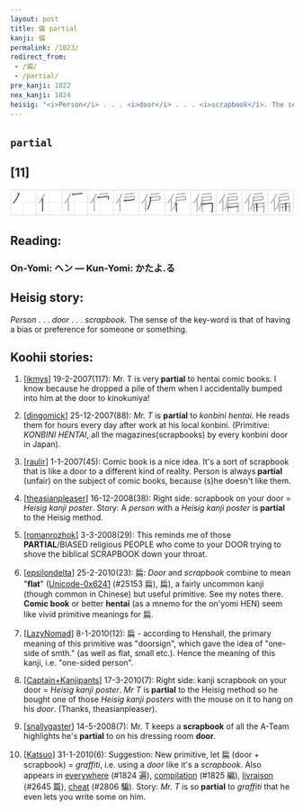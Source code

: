 ```yaml
---
layout: post
title: 偏 partial
kanji: 偏
permalink: /1823/
redirect_from:
 - /偏/
 - /partial/
pre_kanji: 1822
nex_kanji: 1824
heisig: "<i>Person</i> . . . <i>door</i> . . . <i>scrapbook</i>. The sense of the key-word is that of having a bias or preference for someone or something."
---
```


## `partial`

## [11]

<div class="stroke"><img src="../images/E5818F.png" /></div>

## Reading:

### On-Yomi: ヘン &mdash; Kun-Yomi: かたよ.る

## Heisig story:

<i>Person</i> . . . <i>door</i> . . . <i>scrapbook</i>. The sense of the key-word is that of having a bias or preference for someone or something.

## Koohii stories:

1) [<a href="http://kanji.koohii.com/profile/ikmys">ikmys</a>] 19-2-2007(117): Mr. T is very<strong> partial</strong> to hentai comic books. I know because he dropped a pile of them when I accidentally bumped into him at the door to kinokuniya!

2) [<a href="http://kanji.koohii.com/profile/dingomick">dingomick</a>] 25-12-2007(88): <em>Mr. T</em> is <strong>partial</strong> to <em>konbini hentai</em>. He reads them for hours every day after work at his local konbini. (Primitive: <em>KONBINI HENTAI</em>, all the magazines(scrapbooks) by every konbini door in Japan).

3) [<a href="http://kanji.koohii.com/profile/raulir">raulir</a>] 1-1-2007(45): Comic book is a nice idea. It&#039;s a sort of scrapbook that is like a door to a different kind of reality. Person is always<strong> partial</strong> (unfair) on the subject of comic books, because (s)he doesn&#039;t like them.

4) [<a href="http://kanji.koohii.com/profile/theasianpleaser">theasianpleaser</a>] 16-12-2008(38): Right side: scrapbook on your door = <em>Heisig kanji poster</em>. Story: A <em>person</em> with a <em>Heisig kanji poster</em> is<strong> partial</strong> to the Heisig method.

5) [<a href="http://kanji.koohii.com/profile/romanrozhok">romanrozhok</a>] 3-3-2008(29): This reminds me of those<strong> PARTIAL</strong>/BIASED religious PEOPLE who come to your DOOR trying to shove the biblical SCRAPBOOK down your throat.

6) [<a href="http://kanji.koohii.com/profile/epsilondelta">epsilondelta</a>] 25-2-2010(23): 扁: <em>Door</em> and <em>scrapbook</em> combine to mean &quot;<strong>flat</strong>&quot; (<a href="../25153">Unicode-0x6241</a> (#25153 扁), 扁), a fairly uncommon kanji (though common in Chinese) but useful primitive. See my notes there. <strong>Comic book</strong> or better <strong>hentai</strong> (as a mnemo for the on&#039;yomi HEN) seem like vivid primitive meanings for 扁.

7) [<a href="http://kanji.koohii.com/profile/LazyNomad">LazyNomad</a>] 8-1-2010(12): 扁 - according to Henshall, the primary meaning of this primitive was &quot;doorsign&quot;, which gave the idea of &quot;one-side of smth.&quot; (as well as flat, small etc.). Hence the meaning of this kanji, i.e. &quot;one-sided person&quot;.

8) [<a href="http://kanji.koohii.com/profile/Captain+Kanjipants">Captain+Kanjipants</a>] 17-3-2010(7): Right side: kanji scrapbook on your door = <em>Heisig kanji poster</em>. <em>Mr T</em> is<strong> partial</strong> to the Heisig method so he bought one of those <em>Heisig kanji posters</em> with the mouse on it to hang on his <em>door</em>. (Thanks, theasianpleaser).

9) [<a href="http://kanji.koohii.com/profile/snallygaster">snallygaster</a>] 14-5-2008(7): Mr. T keeps a <strong>scrapbook</strong> of all the A-Team highlights he&#039;s<strong> partial</strong> to on his dressing room <strong>door</strong>.

10) [<a href="http://kanji.koohii.com/profile/Katsuo">Katsuo</a>] 31-1-2010(6): Suggestion: New primitive, let 扁 (door + scrapbook) = <em>graffiti</em>, i.e. using a <em>door</em> like it&#039;s a <em>scrapbook</em>. Also appears in <a href="../1824">everywhere</a> (#1824 遍), <a href="../1825">compilation</a> (#1825 編), <a href="../2645">livraison</a> (#2645 篇), <a href="../2806">cheat</a> (#2806 騙). Story: <em>Mr. T</em> is so<strong> partial</strong> to <em>graffiti</em> that he even lets you write some on him.
